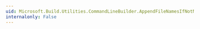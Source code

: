 ```yaml
---
uid: Microsoft.Build.Utilities.CommandLineBuilder.AppendFileNamesIfNotNull(System.String[],System.String)
internalonly: False
---
```

